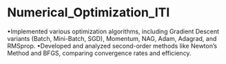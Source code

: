 # Numerical_Optimization_ITI
•Implemented various optimization algorithms, including Gradient 
Descent variants (Batch, Mini-Batch, SGD), Momentum, NAG, Adam, 
Adagrad, and RMSprop.
•Developed and analyzed second-order methods like Newtonʼs Method 
and BFGS, comparing convergence rates and efficiency.
